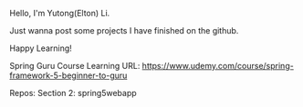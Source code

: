 Hello, I'm Yutong(Elton) Li.

Just wanna post some projects I have finished on the github.

Happy Learning!

Spring Guru Course Learning 
URL: https://www.udemy.com/course/spring-framework-5-beginner-to-guru

Repos: 
Section 2: spring5webapp
